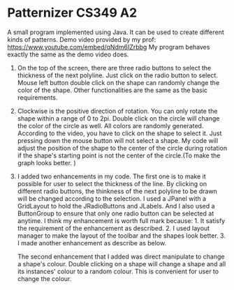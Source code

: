 Patternizer CS349 A2
===========
A small program implemented using Java. 
It can be used to create different kinds of patterns.
Demo video provided by my prof: https://www.youtube.com/embed/qNdm6IZrbbg
My program behaves exactly the same as the demo video does.

1.   On the top of the screen, there are three radio buttons to select the thickness of the next polyline. Just click on the radio button to select.
     Mouse left button double click on the shape can randomly change the color of the shape. 
     Other functionalities are the same as the basic requirements.

2.   Clockwise is the positive direction of rotation. You can only rotate the shape within a range of 0 to 2pi.
     Double click on the circle will change the color of the circle as well. All colors are randomly generated. 
     According to the video, you have to click on the shape to select it. Just pressing down the mouse button will not select a shape.
     My code will adjust the position of the shape to the center of the circle during rotation if the shape's starting point is not the center of the circle.(To make the graph looks better. )

3. I added two enhancements in my code.
   The first one is to make it possible for user to select the thickness of the line. By clicking on different radio buttons, the thinkness of the next polyline to be drawn will be changed according to the selection. I used a JPanel with a GridLayout to hold the JRadioButtons and JLabels. And I also used a  ButtonGroup to ensure that only one radio button can be selected at anytime. I think my enhancement is worth full mark because: 1. It satisfy the requirement of the enhancement as described. 2. I used layout manager to make the layout of the toolbar and the shapes look better. 3. I made another enhancement as describe as below.

   The second enhancement that I added was direct manipulate to change a shape's colour. Double clicking on a shape will change a shape and all its instances' colour to a random colour. This is convenient for user to change the colour.

